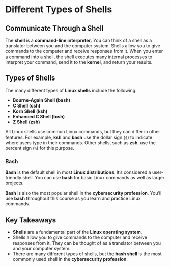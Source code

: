 # Different Types of Shells

## Communicate Through a Shell

The **shell** is a **command-line interpreter**. You can think of a shell as a translator between you and the computer system. Shells allow you to give commands to the computer and receive responses from it. When you enter a command into a shell, the shell executes many internal processes to interpret your command, send it to the **kernel**, and return your results.

## Types of Shells

The many different types of **Linux shells** include the following:

- **Bourne-Again Shell (bash)**
- **C Shell (csh)**
- **Korn Shell (ksh)**
- **Enhanced C Shell (tcsh)**
- **Z Shell (zsh)**

All Linux shells use common Linux commands, but they can differ in other features. For example, **ksh** and **bash** use the dollar sign (`$`) to indicate where users type in their commands. Other shells, such as **zsh**, use the percent sign (`%`) for this purpose.

### Bash

**Bash** is the default shell in most **Linux distributions**. It’s considered a user-friendly shell. You can use **bash** for basic Linux commands as well as larger projects.

**Bash** is also the most popular shell in the **cybersecurity profession**. You’ll use **bash** throughout this course as you learn and practice Linux commands.

## Key Takeaways

- **Shells** are a fundamental part of the **Linux operating system**. 
- Shells allow you to give commands to the computer and receive responses from it. They can be thought of as a translator between you and your computer system.
- There are many different types of shells, but the **bash shell** is the most commonly used shell in the **cybersecurity profession**.
